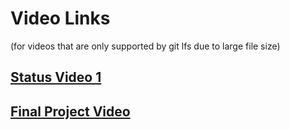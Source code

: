 # Video Links

(for videos that are only supported by git lfs due to large file size)

## [Status Video 1](https://youtu.be/9xPbTVnAwbM)

## [Final Project Video]()
